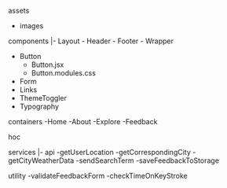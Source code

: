 assets
- images

components
  |- Layout
    - Header
    - Footer
    - Wrapper
- Button
    - Button.jsx
    - Button.modules.css
- Form
- Links
- ThemeToggler
- Typography

containers
-Home
-About
-Explore
-Feedback

hoc

services
 |- api
    -getUserLocation
    -getCorrespondingCity
    -getCityWeatherData
    -sendSearchTerm 
-saveFeedbackToStorage

utility
-validateFeedbackForm
-checkTimeOnKeyStroke